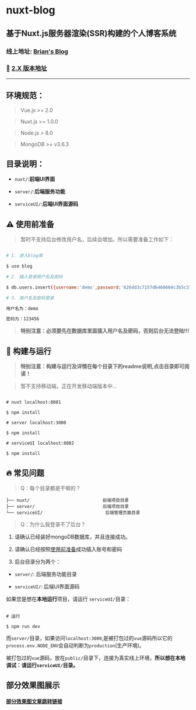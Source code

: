 # nuxt-blog

## 基于Nuxt.js服务器渲染(SSR)构建的个人博客系统

### 线上地址: [Brian's Blog](http://www.brianlee.cn)

### :construction: [2.X 版本地址](https://github.com/warriorBrian/nuxt-blog/tree/2.x)

------

## 环境规范：

> Vue.js >= 2.0

> Nuxt.js >= 1.0.0

> Node.js > 8.0

> MongoDB >= v3.6.3

## 目录说明：

* `nuxt/`:**前端UI界面**

* `server/`:**后端服务功能**

* `serviceUI/`:**后端UI界面源码**

## :warning: 使用前准备

> 暂时不支持后台修改用户名，后续会增加。所以需要准备工作如下：

```bash

# 1. 进入blog库

$ use blog

# 2. 插入登录用户名及密码

$ db.users.insert({username:'demo',password:'626dd3c7157d6460664c3b5c3778c96c'})

# 3. 用户名及密码登录

用户名为：demo

密码为：123456

```

> **特别注意：必须要先在数据库里面插入用户名及密码，否则后台无法登陆!!!**

## :rocket: 构建与运行

> **特别注意：构建与运行及详情在每个目录下的readme说明,点击目录即可阅读！**

> 暂不支持移动端，正在开发移动端版本中...

```shell

# nuxt localhost:8081

$ npm install

# server localhost:3000

$ npm install

# serviceUI localhost:8082

$ npm install

```

## :fire: 常见问题

> Q：每个目录都是干嘛的？

```
├── nuxt/                            前端项目目录
├── server/                          后端项目目录
└── serviceUI/                        后端管理页面目录
```

> Q：为什么我登录不了后台？

1. 请确认已经装好mongoDB数据库，并且连接成功。

2. 请确认已经按照[使用前准备](#使用前准备)成功插入账号和密码

3. 后台目录分为两个：


* `server/`: 后端服务功能目录

* `serviceUI/`: 后端UI界面源码

如果您是想在**本地运行**项目，请运行 `serviceUI/`目录：

```shell

# 运行

$ npm run dev

```

而`server/`目录，如果访问`localhost:3000`,是被打包过的`vue`源码所以它的`process.env.NODE_ENV`会自动判断为`production`(生产环境)。

被打包过的`vue`源码，放在`public/`目录下，连接为真实线上环境，**所以想在本地调试：请运行`serviceUI/`目录。**



## 部分效果图展示

#### [部分效果图文章跳转链接](https://cnodejs.org/topic/5b08e74229e6e510415b24c2)
